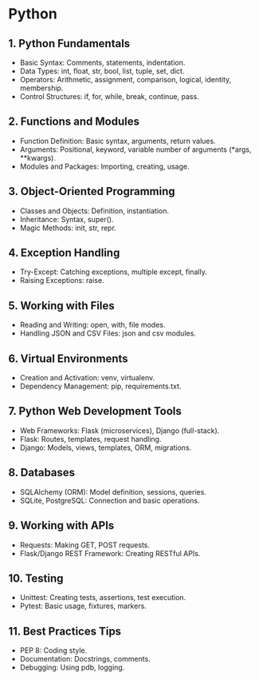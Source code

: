 # Python

## 1. Python Fundamentals

- Basic Syntax: Comments, statements, indentation.
- Data Types: int, float, str, bool, list, tuple, set, dict.
- Operators: Arithmetic, assignment, comparison, logical, identity, membership.
- Control Structures: if, for, while, break, continue, pass.

## 2. Functions and Modules

- Function Definition: Basic syntax, arguments, return values.
- Arguments: Positional, keyword, variable number of arguments (\*args, \*\*kwargs).
- Modules and Packages: Importing, creating, usage.

## 3. Object-Oriented Programming

- Classes and Objects: Definition, instantiation.
- Inheritance: Syntax, super().
- Magic Methods: init, str, repr.

## 4. Exception Handling

- Try-Except: Catching exceptions, multiple except, finally.
- Raising Exceptions: raise.

## 5. Working with Files

- Reading and Writing: open, with, file modes.
- Handling JSON and CSV Files: json and csv modules.

## 6. Virtual Environments

- Creation and Activation: venv, virtualenv.
- Dependency Management: pip, requirements.txt.

## 7. Python Web Development Tools

- Web Frameworks: Flask (microservices), Django (full-stack).
- Flask: Routes, templates, request handling.
- Django: Models, views, templates, ORM, migrations.

## 8. Databases

- SQLAlchemy (ORM): Model definition, sessions, queries.
- SQLite, PostgreSQL: Connection and basic operations.

## 9. Working with APIs

- Requests: Making GET, POST requests.
- Flask/Django REST Framework: Creating RESTful APIs.

## 10. Testing

- Unittest: Creating tests, assertions, test execution.
- Pytest: Basic usage, fixtures, markers.

## 11. Best Practices Tips

- PEP 8: Coding style.
- Documentation: Docstrings, comments.
- Debugging: Using pdb, logging.
